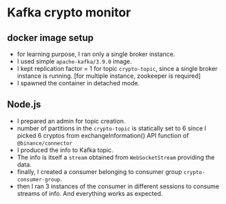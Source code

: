 # Kafka crypto monitor

## docker image setup
-  for learning purpose, I ran only a single broker instance.
-  I used simple ```apache-kafka/3.9.0``` image.
-  I kept replication factor = 1 for topic ```crypto-topic```, since a single broker instance is running. [for multiple instance, zookeeper is required]
-  I spawned the container in detached mode.

## Node.js
-  I prepared an admin for topic creation.
-  number of partitions in the ```crypto-topic``` is statically set to 6 since I picked 6 cryptos from exchangeInformation() API function of ```@binance/connector```
-  I produced the info to Kafka topic.
-  The info is itself a ```stream``` obtained from ```WebSocketStream``` providing the data.
-  finally, I created a consumer belonging to consumer group ```crypto-consumer-group```.
-  then I ran 3 instances of the consumer in different sessions to consume streams of info.
And everything works as expected.
